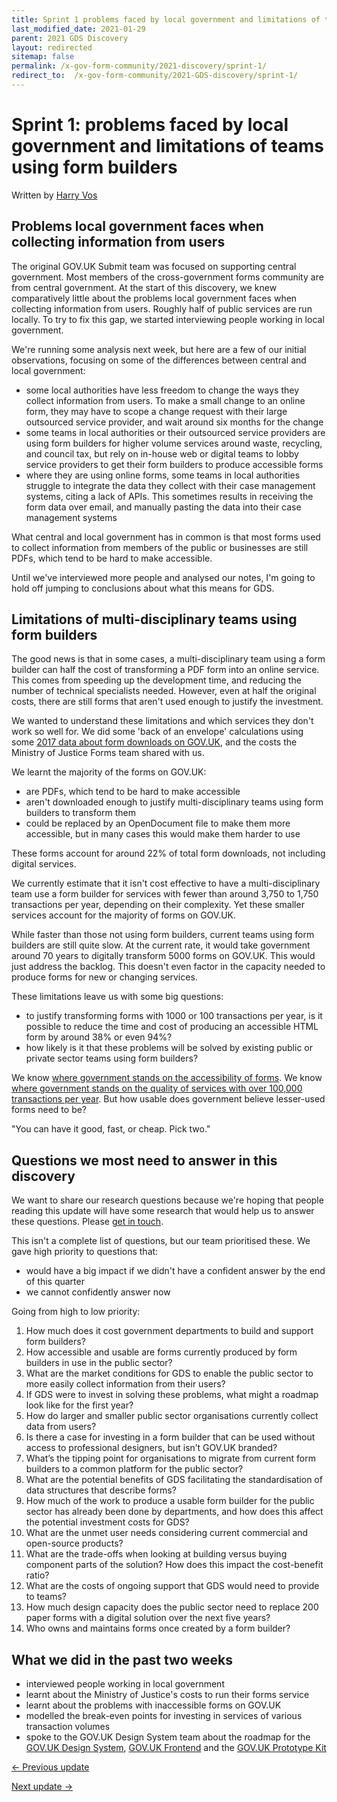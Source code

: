 ```yaml
---
title: Sprint 1 problems faced by local government and limitations of teams using form builders
last_modified_date: 2021-01-29
parent: 2021 GDS Discovery
layout: redirected
sitemap: false
permalink: /x-gov-form-community/2021-discovery/sprint-1/
redirect_to:  /x-gov-form-community/2021-GDS-discovery/sprint-1/
---
```


# Sprint 1: problems faced by local government and limitations of teams using form builders

Written by [Harry Vos](https://twitter.com/vosageroll)

## Problems local government faces when collecting information from users

The original GOV.UK Submit team was focused on supporting central government. Most members of the cross-government forms community are from central government. At the start of this discovery, we knew comparatively little about the problems local government faces when collecting information from users. Roughly half of public services are run locally. To try to fix this gap, we started interviewing people working in local government.

We're running some analysis next week, but here are a few of our initial observations, focusing on some of the differences between central and local government:

- some local authorities have less freedom to change the ways they collect information from users. To make a small change to an online form, they may have to scope a change request with their large outsourced service provider, and wait around six months for the change
- some teams in local authorities or their outsourced service providers are using form builders for higher volume services around waste, recycling, and council tax, but rely on in-house web or digital teams to lobby service providers to get their form builders to produce accessible forms
- where they are using online forms, some teams in local authorities struggle to integrate the data they collect with their case management systems, citing a lack of APIs. This sometimes results in receiving the form data over email, and manually pasting the data into their case management systems

What central and local government has in common is that most forms used to collect information from members of the public or businesses are still PDFs, which tend to be hard to make accessible.

Until we've interviewed more people and analysed our notes, I'm going to hold off jumping to conclusions about what this means for GDS.

## Limitations of multi-disciplinary teams using form builders

The good news is that in some cases, a multi-disciplinary team using a form builder can half the cost of transforming a PDF form into an online service. This comes from speeding up the development time, and reducing the number of technical specialists needed. However, even at half the original costs, there are still forms that aren't used enough to justify the investment.

We wanted to understand these limitations and which services they don't work so well for. We did some 'back of an envelope' calculations using some [2017 data about form downloads on GOV.UK](https://github.com/alphagov/government-form-data/blob/master/data/download.tsv), and the costs the Ministry of Justice Forms team shared with us.

We learnt the majority of the forms on GOV.UK:

- are PDFs, which tend to be hard to make accessible
- aren't downloaded enough to justify multi-disciplinary teams using form builders to transform them
- could be replaced by an OpenDocument file to make them more accessible, but in many cases this would make them harder to use

These forms account for around 22% of total form downloads, not including digital services.

We currently estimate that it isn't cost effective to have a multi-disciplinary team use a form builder for services with fewer than around 3,750 to 1,750 transactions per year, depending on their complexity. Yet these smaller services account for the majority of forms on GOV.UK.

While faster than those not using form builders, current teams using form builders are still quite slow. At the current rate, it would take government around 70 years to digitally transform 5000 forms on GOV.UK. This would just address the backlog. This doesn't even factor in the capacity needed to produce forms for new or changing services.

These limitations leave us with some big questions:

- to justify transforming forms with 1000 or 100 transactions per year, is it possible to reduce the time and cost of producing an accessible HTML form by around 38% or even 94%?
- how likely is it that these problems will be solved by existing public or private sector teams using form builders?

We know [where government stands on the accessibility of forms](https://www.gov.uk/guidance/make-your-website-or-app-accessible-and-publish-an-accessibility-statement). We know [where government stands on the quality of services with over 100,000 transactions per year](https://www.gov.uk/service-manual/service-standard). But how usable does government believe lesser-used forms need to be?

"You can have it good, fast, or cheap. Pick two."

## Questions we most need to answer in this discovery

We want to share our research questions because we're hoping that people reading this update will have some research that would help us to answer these questions. Please [get in touch](https://twitter.com/vosageroll).

This isn't a complete list of questions, but our team prioritised these. We gave high priority to questions that:

- would have a big impact if we didn't have a confident answer by the end of this quarter
- we cannot confidently answer now

Going from high to low priority:

1. How much does it cost government departments to build and support form builders?
2. How accessible and usable are forms currently produced by form builders in use in the public sector?
3. What are the market conditions for GDS to enable the public sector to more easily collect information from their users?
4. If GDS were to invest in solving these problems, what might a roadmap look like for the first year?
5. How do larger and smaller public sector organisations currently collect data from users?
6. Is there a case for investing in a form builder that can be used without access to professional designers, but isn’t GOV.UK branded?
7. What’s the tipping point for organisations to migrate from current form builders to a common platform for the public sector?
8. What are the potential benefits of GDS facilitating the standardisation of data structures that describe forms?
9. How much of the work to produce a usable form builder for the public sector has already been done by departments, and how does this affect the potential investment costs for GDS?
10. What are the unmet user needs considering current commercial and open-source products?
11. What are the trade-offs when looking at building versus buying component parts of the solution? How does this impact the cost-benefit ratio?
12. What are the costs of ongoing support that GDS would need to provide to teams?
13. How much design capacity does the public sector need to replace 200 paper forms with a digital solution over the next five years?
14. Who owns and maintains forms once created by a form builder?

## What we did in the past two weeks

- interviewed people working in local government
- learnt about the Ministry of Justice's costs to run their forms service
- learnt about the problems with inaccessible forms on GOV.UK
- modelled the break-even points for investing in services of various transaction volumes
- spoke to the GOV.UK Design System team about the roadmap for the [GOV.UK Design System](https://design-system.service.gov.uk/), [GOV.UK Frontend](https://frontend.design-system.service.gov.uk/#gov-uk-frontend) and the [GOV.UK Prototype Kit](https://govuk-prototype-kit.herokuapp.com/)

[<- Previous update](/x-gov-form-community/2021-GDS-discovery/sprint-0)

[Next update ->](/x-gov-form-community/2021-GDS-discovery/sprint-2)
